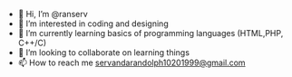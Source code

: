 - 👋 Hi, I’m @ranserv
- 👀 I’m interested in coding and designing
- 🌱 I’m currently learning basics of programming languages (HTML,PHP, C++/C)
- 💞️ I’m looking to collaborate on learning things
- 📫 How to reach me servandarandolph10201999@gmail.com

<!---
ranserv/ranserv is a ✨ special ✨ repository because its `README.md` (this file) appears on your GitHub profile.
You can click the Preview link to take a look at your changes.
--->
